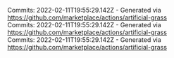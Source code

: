 Commits: 2022-02-11T19:55:29.142Z - Generated via https://github.com/marketplace/actions/artificial-grass
<br>
Commits: 2022-02-11T19:55:29.142Z - Generated via https://github.com/marketplace/actions/artificial-grass
<br>
Commits: 2022-02-11T19:55:29.142Z - Generated via https://github.com/marketplace/actions/artificial-grass
<br>
